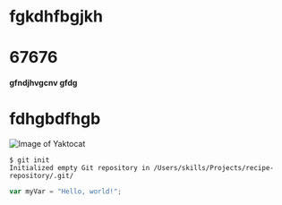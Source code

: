 # fgkdhfbgjkh
# 67676
#### gfndjhvgcnv gfdg
# fdhgbdfhgb
![Image of Yaktocat](https://octodex.github.com/images/yaktocat.png)

```
$ git init
Initialized empty Git repository in /Users/skills/Projects/recipe-repository/.git/
```

``` javascript
var myVar = "Hello, world!";
```
